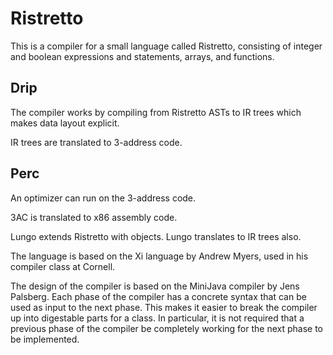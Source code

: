 # Ristretto

This is a compiler for a small language called Ristretto, consisting of integer
and boolean expressions and statements, arrays, and functions.

## Drip

The compiler works by compiling from Ristretto ASTs to
IR trees which makes data layout explicit.

IR trees are translated to 3-address code.

## Perc

An optimizer can run on the 3-address code.

3AC is translated to x86 assembly code.

Lungo extends Ristretto with objects.
Lungo translates to IR trees also.


The language is based on the Xi language by Andrew Myers,
used in his compiler class at Cornell.

The design of the compiler is based on the MiniJava compiler
by Jens Palsberg. Each phase of the compiler has a concrete syntax
that can be used as input to the next phase. This makes it easier
to break the compiler up into digestable parts for a class.
In particular, it is not required that a previous phase of the compiler
be completely working for the next phase to be implemented.



